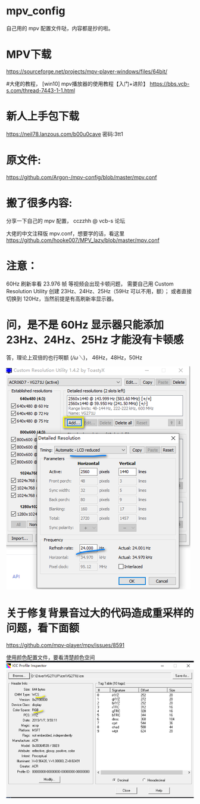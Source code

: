# mpv_config
自己用的 mpv 配置文件哒，内容都是抄的啦。

# MPV下载
https://sourceforge.net/projects/mpv-player-windows/files/64bit/

#大佬的教程，  [win10] mpv播放器的使用教程【入门+进阶】
https://bbs.vcb-s.com/thread-7443-1-1.html

# 新人上手包下载
https://neil78.lanzous.com/b00u0cave
密码:3tt1


# 原文件:
https://github.com/Argon-/mpv-config/blob/master/mpv.conf

# 搬了很多内容:
分享一下自己的 mpv 配置， cczzhh @ vcb-s 论坛

大佬的中文注释版 mpv.conf，想要学的话，看这里
https://github.com/hooke007/MPV_lazy/blob/master/mpv.conf

# 注意：
60Hz 刷新率看 23.976 帧 等视频会出现卡顿问题，
需要自己用 Custom Resolution Utility 创建 23Hz、24Hz、25Hz（59Hz 可以不用，额）；
或者直接切换到 120Hz，当然前提是有高刷新率显示器。


# 问，是不是 60Hz 显示器只能添加 23Hz、24Hz、25Hz 才能没有卡顿感
答，理论上双倍的也行啊额 (*/ω＼*)， 46Hz，48Hz，50Hz

![创建刷新率图.png](https://github.com/NeilTohno/mpv_config/raw/main/Custom%20Resolution%20Utility_%E5%88%9B%E5%BB%BA%E5%88%B7%E6%96%B0%E7%8E%87%E5%9B%BE.png)  

 # 关于修复背景音过大的代码造成重采样的问题，看下面额
 https://github.com/mpv-player/mpv/issues/8591

使用颜色配置文件，要看清楚颜色空间  
![颜色空间.png](https://github.com/NeilTohno/mpv_config/raw/main/%E9%A2%9C%E8%89%B2%E7%A9%BA%E9%97%B4.png)
